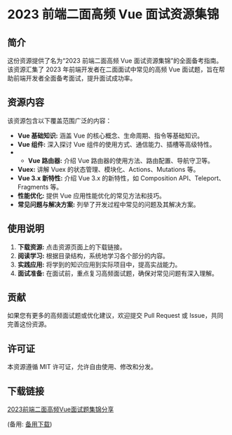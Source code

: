  # 2023 前端二面高频 Vue 面试资源集锦

 ## 简介

 这份资源提供了名为“2023 前端二面高频 Vue 面试资源集锦”的全面备考指南。该资源汇集了 2023 年前端开发者在二面面试中常见的高频 Vue 面试题，旨在帮助前端开发者全面备考面试，提升面试成功率。

 ## 资源内容

 该资源包含以下覆盖范围广泛的内容：

 - **Vue 基础知识:** 涵盖 Vue 的核心概念、生命周期、指令等基础知识。
 - **Vue 组件:** 深入探讨 Vue 组件的使用方式、通信能力、插槽等高级特性。
 - - **Vue 路由器:** 介绍 Vue 路由器的使用方法、路由配置、导航守卫等。
 - **Vuex:** 讲解 Vuex 的状态管理、模块化、Actions、Mutations 等。
 - **Vue 3.x 新特性:** 介绍 Vue 3.x 的新特性，如 Composition API、Teleport、Fragments 等。
 - **性能优化:** 提供 Vue 应用性能优化的常见方法和技巧。
 - **常见问题与解决方案:** 列举了开发过程中常见的问题及其解决方案。

 ## 使用说明

 1. **下载资源:** 点击资源页面上的下载链接。
 2. **阅读学习:** 根据目录结构，系统地学习各个部分的内容。
 3. **实践应用:** 将学到的知识应用到实际项目中，提高实战能力。
 4. **面试准备:** 在面试前，重点复习高频面试题，确保对常见问题有深入理解。

 ## 贡献

 如果您有更多的高频面试题或优化建议，欢迎提交 Pull Request 或 Issue，共同完善这份资源。

 ## 许可证

 本资源遵循 MIT 许可证，允许自由使用、修改和分发。

 ## 下载链接
 [2023前端二面高频Vue面试题集锦分享](https://pan.quark.cn/s/fd017d313164) 

 (备用: [备用下载](https://pan.baidu.com/s/1VjBosLgjak9cVKAxTlIKow?pwd=1234))
